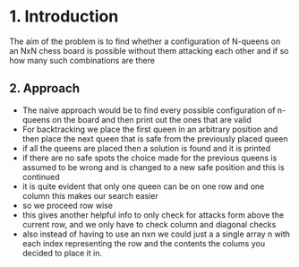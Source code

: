 # 1. Introduction 

The aim of the problem is to find whether a configuration of N-queens on an NxN chess board is possible without them attacking each other and if so how many such combinations are there

## 2. Approach

* The naive approach would be to find every possible configuration of n-queens on the board and then print out the ones that are valid 
* For backtracking we place the first queen in an arbitrary position and then place the next queen that is safe from the previously placed queen
* if all the queens are placed then a solution is found and it is printed
* if there are no safe spots the choice made for the previous queens is assumed to be wrong and is changed to a new safe position and this is continued 
* it is quite evident that only one queen can be on one row and one column this makes our search easier
* so we proceed row wise 
* this gives another helpful info to only check for attacks form above the current row, and we only have to check column and diagonal checks 
* also instead of having to use an nxn we could just a a single array n with each index representing the row and the contents the colums you decided to place it in.


